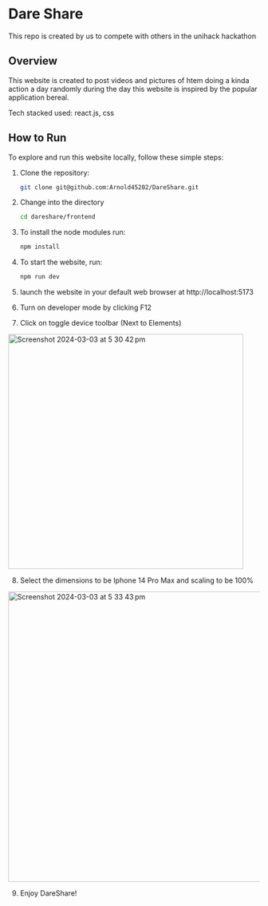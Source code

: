# Dare Share
This repo is created by us to compete with others in the unihack hackathon

## Overview
This website is created to post videos and pictures of htem doing a kinda action a day randomly during the day this website is inspired by the popular application bereal.

Tech stacked used: react.js, css

## How to Run

To explore and run this website locally, follow these simple steps:

1. Clone the repository:

   ```bash
   git clone git@github.com:Arnold45202/DareShare.git
2. Change into the directory 
   
   ```bash
   cd dareshare/frontend
3. To install the node modules run:

   ```bash
   npm install

4. To start the website, run:

   ```bash
   npm run dev

5. launch the website in your default web browser at http://localhost:5173

6. Turn on developer mode by clicking F12


7. Click on toggle device toolbar (Next to Elements)
<img width="471" alt="Screenshot 2024-03-03 at 5 30 42 pm" src="https://github.com/Arnold45202/DareShare/assets/90891200/ddd15ad5-e1cc-491f-b106-5a262f791d50">

8. Select the dimensions to be Iphone 14 Pro Max and scaling to be 100%
   
<img width="582" alt="Screenshot 2024-03-03 at 5 33 43 pm" src="https://github.com/Arnold45202/DareShare/assets/90891200/96a5efa2-4d3f-4992-9746-449689758fd5">

9. Enjoy DareShare!


